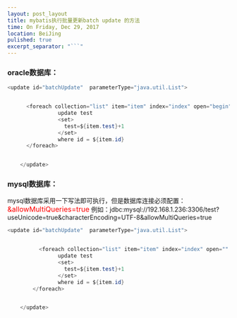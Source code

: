 ```yaml
---
layout: post_layout
title: mybatis执行批量更新batch update 的方法
time: On Friday, Dec 29, 2017
location: BeiJing
pulished: true
excerpt_separator: "```"
---
```



### oracle数据库：
```java
<update id="batchUpdate"  parameterType="java.util.List">


      <foreach collection="list" item="item" index="index" open="begin" close="end;" separator=";">
                update test
                <set>
                  test=${item.test}+1
                </set>
                where id = ${item.id}
      </foreach>


    </update>
```
### mysql数据库：
mysql数据库采用一下写法即可执行，但是数据库连接必须配置：<font color=red size=3>&allowMultiQueries=true</font>
例如：jdbc:mysql://192.168.1.236:3306/test?useUnicode=true&amp;characterEncoding=UTF-8&allowMultiQueries=true

```java
<update id="batchUpdate"  parameterType="java.util.List">


          <foreach collection="list" item="item" index="index" open="" close="" separator=";">
                update test
                <set>
                  test=${item.test}+1
                </set>
                where id = ${item.id}
        </foreach>


    </update>
```